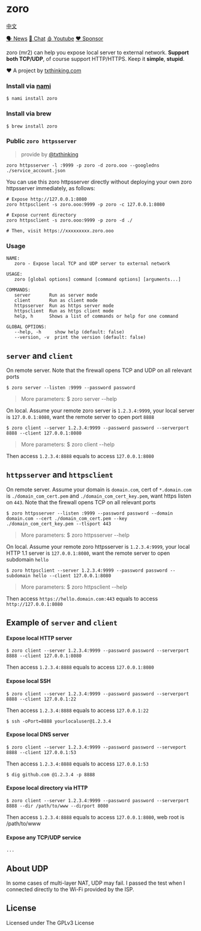 # zoro

[中文](README_ZH.md)

[🗣 News](https://t.me/txthinking_news)
[💬 Chat](https://join.txthinking.com)
[🩸 Youtube](https://www.youtube.com/txthinking) 
[❤️ Sponsor](https://github.com/sponsors/txthinking)

zoro (mr2) can help you expose local server to external network. **Support both TCP/UDP**, of course support HTTP/HTTPS. Keep it **simple**, **stupid**.

❤️ A project by [txthinking.com](https://www.txthinking.com)

### Install via [nami](https://github.com/txthinking/nami)

```
$ nami install zoro
```

### Install via brew

```
$ brew install zoro
```

### Public `zoro httpsserver`

> provide by [@txthinking](https://github.com/txthinking)

```
zoro httpsserver -l :9999 -p zoro -d zoro.ooo --googledns ./service_account.json
```

You can use this zoro httpsserver directly without deploying your own zoro httpsserver immediately, as follows:

```
# Expose http://127.0.0.1:8080
zoro httpsclient -s zoro.ooo:9999 -p zoro -c 127.0.0.1:8080

# Expose current directory
zoro httpsclient -s zoro.ooo:9999 -p zoro -d ./

# Then, visit https://xxxxxxxxx.zoro.ooo
```

### Usage

```
NAME:
   zoro - Expose local TCP and UDP server to external network

USAGE:
   zoro [global options] command [command options] [arguments...]

COMMANDS:
   server       Run as server mode
   client       Run as client mode
   httpsserver  Run as https server mode
   httpsclient  Run as https client mode
   help, h      Shows a list of commands or help for one command

GLOBAL OPTIONS:
   --help, -h     show help (default: false)
   --version, -v  print the version (default: false)
```

## `server` and `client`

On remote server. Note that the firewall opens TCP and UDP on all relevant ports

```
$ zoro server --listen :9999 --password password
```

> More parameters: $ zoro server --help

On local. Assume your remote zoro server is `1.2.3.4:9999`, your local server is `127.0.0.1:8080`, want the remote server to open port `8888`

```
$ zoro client --server 1.2.3.4:9999 --password password --serverport 8888 --client 127.0.0.1:8080
```

> More parameters: $ zoro client --help

Then access `1.2.3.4:8888` equals to access `127.0.0.1:8080`

## `httpsserver` and `httpsclient`

On remote server. Assume your domain is `domain.com`, cert of `*.domain.com` is `./domain_com_cert.pem` and `./domain_com_cert_key.pem`, want https listen on `443`. Note that the firewall opens TCP on all relevant ports

```
$ zoro httpsserver --listen :9999 --password password --domain domain.com --cert ./domain_com_cert.pem --key ./domain_com_cert_key.pem --tlsport 443
```

> More parameters: $ zoro httpsserver --help

On local. Assume your remote zoro httpsserver is `1.2.3.4:9999`, your local HTTP 1.1 server is `127.0.0.1:8080`, want the remote server to open subdomain `hello`

```
$ zoro httpsclient --server 1.2.3.4:9999 --password password --subdomain hello --client 127.0.0.1:8080
```

> More parameters: $ zoro httpsclient --help

Then access `https://hello.domain.com:443` equals to access `http://127.0.0.1:8080`

## Example of `server` and `client`

#### Expose local HTTP server

```
$ zoro client --server 1.2.3.4:9999 --password password --serverport 8888 --client 127.0.0.1:8080
```

Then access `1.2.3.4:8888` equals to access `127.0.0.1:8080`

#### Expose local SSH

```
$ zoro client --server 1.2.3.4:9999 --password password --serverport 8888 --client 127.0.0.1:22
```

Then access `1.2.3.4:8888` equals to access `127.0.0.1:22`

```
$ ssh -oPort=8888 yourlocaluser@1.2.3.4
```

#### Expose local DNS server

```
$ zoro client --server 1.2.3.4:9999 --password password --serveport 8888 --client 127.0.0.1:53
```

Then access `1.2.3.4:8888` equals to access `127.0.0.1:53`

```
$ dig github.com @1.2.3.4 -p 8888
```

#### Expose local directory via HTTP

```
$ zoro client --server 1.2.3.4:9999 --password password --serverport 8888 --dir /path/to/www --dirport 8080
```

Then access `1.2.3.4:8888` equals to access `127.0.0.1:8080`, web root is /path/to/www

#### Expose any TCP/UDP service

```
...
```

## About UDP

In some cases of multi-layer NAT, UDP may fail. I passed the test when I connected directly to the Wi-Fi provided by the ISP.

## License

Licensed under The GPLv3 License
